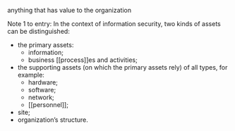 anything that has value to the organization

Note 1 to entry: In the context of information security, two kinds of assets can be distinguished:
- the primary assets:
  - information;
  - business [[process]]es and activities;
- the supporting assets (on which the primary assets rely) of all types,
  for example:
  - hardware;
  - software;
  - network;
  - [[personnel]];
- site;
- organization’s structure.